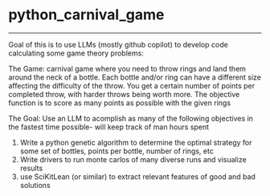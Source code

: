 # python_carnival_game
-----------------------------------------------
Goal of this is to use LLMs (mostly github copilot) to develop code calculating some game theory problems:

The Game:
carnival game where you need to throw rings and land them around the neck of a bottle. Each bottle and/or ring can have a different size affecting the difficulty of the throw. You get a certain number of points per completed throw, with harder throws being worth more. The objective function is to score as many points as possible with the given rings 

The Goal: Use an LLM to acomplish as many of the following objectives in the fastest time possible- will keep track of man hours spent 
1) Write a python genetic algorithm to determine the optimal strategy for some set of bottles, points per bottle, number of rings, etc
2) Write drivers to run monte carlos of many diverse runs and visualize results
3) use SciKitLean (or similar) to extract relevant features of good and bad solutions 
